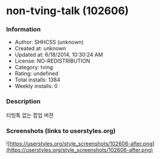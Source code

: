 # non-tving-talk (102606)

### Information
- Author: SHHCSS (unknown)
- Created at: unknown
- Updated at: 6/18/2014, 10:30:24 AM
- License: NO-REDISTRIBUTION
- Category: tving
- Rating: undefined
- Total installs: 1384
- Weekly installs: 0


### Description
티빙톡 없는 팝업 버젼


### Screenshots (links to userstyles.org)
![https://userstyles.org/style_screenshots/102606-after.png](https://userstyles.org/style_screenshots/102606-after.png)


